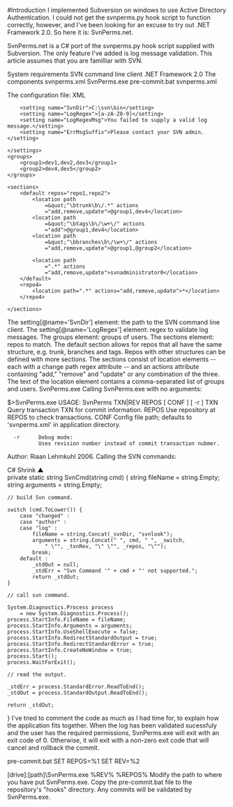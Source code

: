 #Introduction
I implemented Subversion on windows to use Active Directory Authentication. I could not get the svnperms.py hook script to function correctly, however, and I've been looking for an excuse to try out .NET Framework 2.0. So here it is: SvnPerms.net.

SvnPerms.net is a C# port of the svnperms.py hook script supplied with Subversion. The only feature I've added is log message validation. This article assumes that you are familliar with SVN.

System requirements
SVN command line client
.NET Framework 2.0
The components
svnperms.xml
SvnPerms.exe
pre-commit.bat
svnperms.xml

The configuration file:
XML
<svnperms>
    <settings>

        <setting name="SvnDir">C:\svn\bin</setting>
        <setting name="LogRegex">[a-zA-Z0-9]</setting>
        <setting name="LogRegexMsg">You failed to supply a valid log message.</setting>
        <setting name="ErrMsgSuffix">Please contact your SVN admin.</setting>

    </settings>
    <groups>
        <group1>dev1,dev2,dev3</group1>
        <group2>dev4,dev5</group2>
    </groups>

    <sections>
        <default repos="repo1,repo2">
            <location path
                =&quot;^\btrunk\b\/.*" actions
                ="add,remove,update">@group1,dev4</location>
            <location path
                =&quot;^\btags\b\/\w+\/" actions
                ="add">@group1,dev4</location>
            <location path
                =&quot;^\bbranches\b\/\w+\/" actions
                ="add,remove,update">@group1,@group2</location>

            <location path
                =".*" actions
                ="add,remove,update">svnadministrator0</location>
        </default>
        <repo4>
            <location path=".*" actions="add,remove,update">*</location>
        </repo4>

    </sections>
</svnperms>
The setting[@name='SvnDir'] element: the path to the SVN command line client.
The setting[@name='LogRegex'] element: regex to validate log messages.
The groups element: groups of users.
The sections element: repos to match.
The default section allows for repos that all have the same structure, e.g. trunk, branches and tags.
Repos with other structures can be defined with more sections.
The sections consist of location elements -- each with a change path regex attribute -- and an actions attribute containing "add," "remove" and "update" or any combination of the three. The text of the location element contains a comma-separated list of groups and users.
SvnPerms.exe
Calling SvnPerms.exe with no arguments:

$>SvnPerms.exe
USAGE: SvnPerms TXN|REV REPOS [ CONF ] [ -r ]
      TXN     Query transaction TXN for commit information.
      REPOS   Use repository at REPOS to check transactions.
      CONF    Config file path;
              defaults to 'svnperms.xml' in application directory.

      -r      Debug mode:
              Uses revision number instead of commit transaction nubmer.
Author: Riaan Lehmkuhl 2006.
Calling the SVN commands:

C#
Shrink ▲   
private static string SvnCmd(string cmd) {
    string fileName = string.Empty;
    string arguments = string.Empty;

    // build Svn command.

    switch (cmd.ToLower()) {
        case "changed" :
        case "author" :
        case "log" :
            fileName = string.Concat(_svnDir, "svnlook");
            arguments = string.Concat(" ", cmd, " ", _switch,
                " \"", _txnRev, "\" \"", _repos, "\"");
            break;
        default :
            _stdOut = null;
            _stdErr = "Svn Command '" + cmd + "' not supported.";
            return _stdOut;
    }

    // call svn command.

    System.Diagnostics.Process process
        = new System.Diagnostics.Process();
    process.StartInfo.FileName = fileName;
    process.StartInfo.Arguments = arguments;
    process.StartInfo.UseShellExecute = false;
    process.StartInfo.RedirectStandardOutput = true;
    process.StartInfo.RedirectStandardError = true;
    process.StartInfo.CreateNoWindow = true;
    process.Start();
    process.WaitForExit();

    // read the output.

    _stdErr = process.StandardError.ReadToEnd();
    _stdOut = process.StandardOutput.ReadToEnd();

    return _stdOut;
}
I've tried to comment the code as much as I had time for, to explain how the application fits together. When the log has been validated sucessfuly and the user has the required permissions, SvnPerms.exe will exit with an exit code of 0. Otherwise, it will exit with a non-zero exit code that will cancel and rollback the commit.

pre-commit.bat
SET REPOS=%1
SET REV=%2

[drive]:\[path]\SvnPerms.exe %REV% %REPOS%
Modify the path to where you have put SvnPerms.exe. Copy the pre-commit.bat file to the repository's "hooks" directory. Any commits will be validated by SvnPerms.exe.

